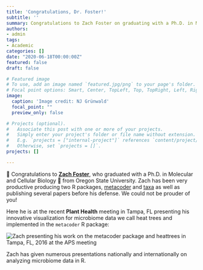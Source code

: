```yaml
---
title: 'Congratulations, Dr. Foster!'
subtitle: ''
summary: Congratulations to Zach Foster on graduating with a Ph.D. in Molecualr and Cellular Biology from Oregon State University.
authors:
- admin
tags:
- Academic
categories: []
date: "2020-06-18T00:00:00Z"
featured: false
draft: false

# Featured image
# To use, add an image named `featured.jpg/png` to your page's folder.
# Focal point options: Smart, Center, TopLeft, Top, TopRight, Left, Right, BottomLeft, Bottom, BottomRight
image:
  caption: 'Image credit: NJ Grünwald'
  focal_point: ""
  preview_only: false

# Projects (optional).
#   Associate this post with one or more of your projects.
#   Simply enter your project's folder or file name without extension.
#   E.g. `projects = ["internal-project"]` references `content/project/deep-learning/index.md`.
#   Otherwise, set `projects = []`.
projects: []

---
```


:clap: Congratulations to [**Zach Foster**](https://scholar.google.com/citations?user=A_KrMroAAAAJ&hl=en), who graduated with a Ph.D. in Molecular and Cellular Biology :rocket: from Oregon State University. Zach has been very productive producing two R packages, [metacoder](https://doi.org/10.1371/journal.pcbi.1005404) and [taxa](https://doi.org/10.12688/f1000research.14013.2) as well as publishing several papers before his defense. We could not be prouder of you!

Here he is at the recent **Plant Health** meeting in Tampa, FL presenting his innovative visualization for microbiome data we call heat trees and implemented in the `metacoder` R package:

![Zach presenting his work on the metacoder package and heattrees in Tampa, FL, 2016 at the APS meeting](/img/Foster_APS_Meeting_Metacoder.jpeg)

Zach has given numerous presentations nationally and internationally on analyzing microbiome data in R. 







